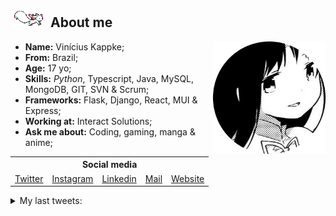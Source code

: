 <h2><img src="res/kyubey.gif"> About me</h2>

<ul align="left">
    <img src="res/hameru.png" align="right" height="180px">
    <li><strong>Name:</strong> Vinícius Kappke;</li>
    <li><strong>From:</strong> Brazil;</li>
    <li><strong>Age:</strong> 17 yo;</li>
    <li><strong>Skills:</strong> <em>Python</em>, Typescript, Java, MySQL, MongoDB, GIT, SVN & Scrum;</li>
    <li><strong>Frameworks:</strong> Flask, Django, React, MUI & Express;</li>
    <li><strong>Working at:</strong> Interact Solutions;</li>
    <li><strong>Ask me about:</strong> Coding, gaming, manga & anime;</li>
</ul>
<h2 style="font-size: 0; margin-top: 5px;"></h2>


<table align="center">
    <tr>
        <th colspan="5">Social media</th>
    </tr>
    <tr>
        <td><a href="https://www.twitter.com/yts0l">Twitter</a></td>
        <td><a href="https://www.instagram.com/vini.kkkappke/">Instagram</a></td>
        <td><a href="https://www.linkedin.com/in/viniciuskappke/">Linkedin</a></td>
        <td><a href="mailto:vinicius@kappke.tech">Mail</a></td>
        <td><a href="https://kappke.tech/">Website</a></td>
    </tr>
</table>

<details>
    <summary>
        My last tweets:
    </summary>

<!-- last_tweet starts -->
* RT @ssridispenser: u were mean 2 me and now im listening to mitski  i hope ur happy
* RT @memesiwish: - [Link](https://twitter.com/memesiwish/status/1526551554332889088/photo/1) 
* RT @daiIymadoka: this meme is back in commission - [Link](https://twitter.com/daiIymadoka/status/1526748344378433536/photo/1) 
* meu script ta funcionando :D
* eu odeio o @sadpwcca

<!-- last_tweet ends -->
</details>
